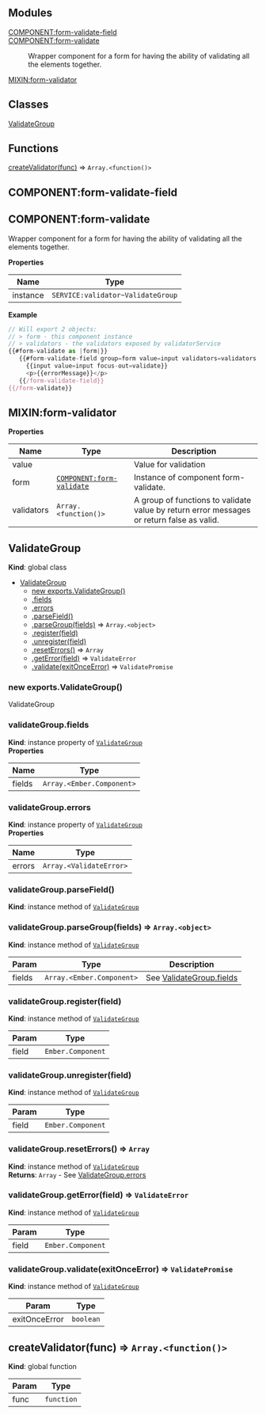 ## Modules

<dl>
<dt><a href="#COMPONENT_form-validate-field">COMPONENT:form-validate-field</a></dt>
<dd></dd>
<dt><a href="#COMPONENT_form-validate">COMPONENT:form-validate</a></dt>
<dd><p>Wrapper component for a form for having the ability of validating all the elements together.</p>
</dd>
<dt><a href="#MIXIN_form-validator">MIXIN:form-validator</a></dt>
<dd></dd>
</dl>

## Classes

<dl>
<dt><a href="#ValidateGroup">ValidateGroup</a></dt>
<dd></dd>
</dl>

## Functions

<dl>
<dt><a href="#createValidator">createValidator(func)</a> ⇒ <code>Array.&lt;function()&gt;</code></dt>
<dd></dd>
</dl>

<a name="COMPONENT_form-validate-field"></a>

## COMPONENT:form-validate-field
<a name="COMPONENT_form-validate"></a>

## COMPONENT:form-validate
Wrapper component for a form for having the ability of validating all the elements together.

**Properties**

| Name | Type |
| --- | --- |
| instance | <code>SERVICE:validator~ValidateGroup</code> | 

**Example**  
```js
// Will export 2 objects:
// > form - this component instance
// > validators - the validators exposed by validatorService
{{#form-validate as |form|}}
   {{#form-validate-field group=form value=input validators=validators as |validate errorMessage|}}
     {{input value=input focus-out=validate}}
     <p>{{errorMessage}}</p>
   {{/form-validate-field}}
{{/form-validate}}
```
<a name="MIXIN_form-validator"></a>

## MIXIN:form-validator
**Properties**

| Name | Type | Description |
| --- | --- | --- |
| value |  | Value for validation |
| form | <code>[COMPONENT:form-validate](#COMPONENT_form-validate)</code> | Instance of component form-validate. |
| validators | <code>Array.&lt;function()&gt;</code> | A group of functions to validate value by return error messages or return false as valid. |

<a name="ValidateGroup"></a>

## ValidateGroup
**Kind**: global class  

* [ValidateGroup](#ValidateGroup)
    * [new exports.ValidateGroup()](#new_ValidateGroup_new)
    * [.fields](#ValidateGroup+fields)
    * [.errors](#ValidateGroup+errors)
    * [.parseField()](#ValidateGroup+parseField)
    * [.parseGroup(fields)](#ValidateGroup+parseGroup) ⇒ <code>Array.&lt;object&gt;</code>
    * [.register(field)](#ValidateGroup+register)
    * [.unregister(field)](#ValidateGroup+unregister)
    * [.resetErrors()](#ValidateGroup+resetErrors) ⇒ <code>Array</code>
    * [.getError(field)](#ValidateGroup+getError) ⇒ <code>ValidateError</code>
    * [.validate(exitOnceError)](#ValidateGroup+validate) ⇒ <code>ValidatePromise</code>

<a name="new_ValidateGroup_new"></a>

### new exports.ValidateGroup()
ValidateGroup

<a name="ValidateGroup+fields"></a>

### validateGroup.fields
**Kind**: instance property of <code>[ValidateGroup](#ValidateGroup)</code>  
**Properties**

| Name | Type |
| --- | --- |
| fields | <code>Array.&lt;Ember.Component&gt;</code> | 

<a name="ValidateGroup+errors"></a>

### validateGroup.errors
**Kind**: instance property of <code>[ValidateGroup](#ValidateGroup)</code>  
**Properties**

| Name | Type |
| --- | --- |
| errors | <code>Array.&lt;ValidateError&gt;</code> | 

<a name="ValidateGroup+parseField"></a>

### validateGroup.parseField()
**Kind**: instance method of <code>[ValidateGroup](#ValidateGroup)</code>  
<a name="ValidateGroup+parseGroup"></a>

### validateGroup.parseGroup(fields) ⇒ <code>Array.&lt;object&gt;</code>
**Kind**: instance method of <code>[ValidateGroup](#ValidateGroup)</code>  

| Param | Type | Description |
| --- | --- | --- |
| fields | <code>Array.&lt;Ember.Component&gt;</code> | See [ValidateGroup.fields](ValidateGroup.fields) |

<a name="ValidateGroup+register"></a>

### validateGroup.register(field)
**Kind**: instance method of <code>[ValidateGroup](#ValidateGroup)</code>  

| Param | Type |
| --- | --- |
| field | <code>Ember.Component</code> | 

<a name="ValidateGroup+unregister"></a>

### validateGroup.unregister(field)
**Kind**: instance method of <code>[ValidateGroup](#ValidateGroup)</code>  

| Param | Type |
| --- | --- |
| field | <code>Ember.Component</code> | 

<a name="ValidateGroup+resetErrors"></a>

### validateGroup.resetErrors() ⇒ <code>Array</code>
**Kind**: instance method of <code>[ValidateGroup](#ValidateGroup)</code>  
**Returns**: <code>Array</code> - See [ValidateGroup.errors](ValidateGroup.errors)  
<a name="ValidateGroup+getError"></a>

### validateGroup.getError(field) ⇒ <code>ValidateError</code>
**Kind**: instance method of <code>[ValidateGroup](#ValidateGroup)</code>  

| Param | Type |
| --- | --- |
| field | <code>Ember.Component</code> | 

<a name="ValidateGroup+validate"></a>

### validateGroup.validate(exitOnceError) ⇒ <code>ValidatePromise</code>
**Kind**: instance method of <code>[ValidateGroup](#ValidateGroup)</code>  

| Param | Type |
| --- | --- |
| exitOnceError | <code>boolean</code> | 

<a name="createValidator"></a>

## createValidator(func) ⇒ <code>Array.&lt;function()&gt;</code>
**Kind**: global function  

| Param | Type |
| --- | --- |
| func | <code>function</code> | 

